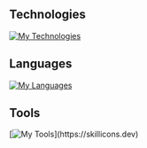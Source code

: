 ## Technologies

[![My Technologies](https://skillicons.dev/icons?i=react,unity,gradle,maven)](https://skillicons.dev)

## Languages

[![My Languages](https://skillicons.dev/icons?i=html,css,js,cs,py,java,mysql,sass)](https://skillicons.dev)

## Tools

[![My Tools](https://skillicons.dev/icons?i=idea,vscode,discord,git,github,stackoverflow,codepen,)](https://skillicons.dev)
